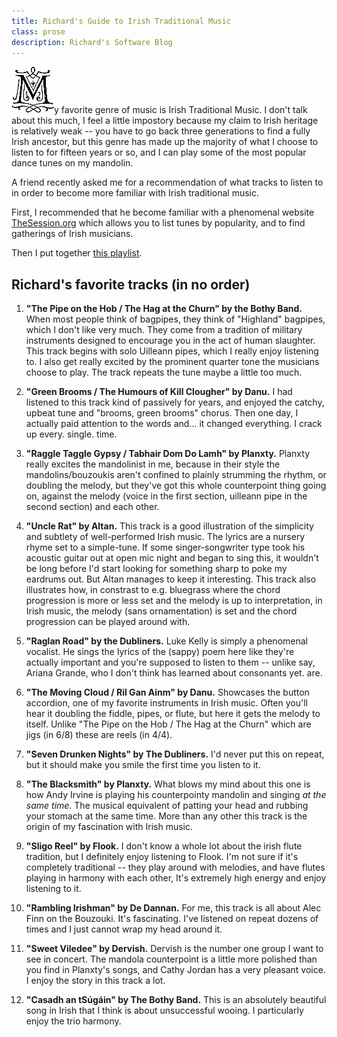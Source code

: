 ```yaml
---
title: Richard's Guide to Irish Traditional Music
class: prose
description: Richard's Software Blog
---
```


<img src="../images/dropCapM2.png" class="dropCap" alt="M"/>y favorite genre of music is Irish Traditional Music. I don't talk about this much, I feel a little impostory because
my claim to Irish heritage is relatively weak -- you have to go back three generations to find a fully Irish ancestor,
but this genre has made up the majority of what I choose to listen to for fifteen years or so, and I can play some of
the most popular dance tunes on my mandolin.

A friend recently asked me for a recommendation of what tracks to listen to in order to
become more familiar with Irish traditional music.

First, I recommended that he become familiar with a phenomenal website [TheSession.org](https://thesession.org) which allows
you to list tunes by popularity, and to find gatherings of Irish musicians.

Then I put together [this playlist](https://open.spotify.com/playlist/1iqIRmTIaa5Fj0OWPTy1hr).

## Richard's favorite tracks (in no order)

1. **"The Pipe on the Hob / The Hag at the Churn" by the Bothy Band.** When most people think of bagpipes, they think of "Highland" bagpipes, which
I don't like very much. They come from a tradition of military instruments designed to encourage you in the act of human
slaughter. This track begins with solo Uilleann pipes, which I really enjoy listening to. I also get really excited by the
prominent quarter tone the musicians choose to play. The track repeats the tune maybe a little too much.

2. **"Green Brooms / The Humours of Kill Clougher" by Danu.** I had listened to this track kind of passively for years, and
enjoyed the catchy, upbeat tune and "brooms, green brooms" chorus. Then one day, I actually paid attention to the words and...
it changed everything. I crack up every. single. time.

3. **"Raggle Taggle Gypsy / Tabhair Dom Do Lamh" by Planxty.** Planxty really excites the mandolinist in me, because in their
style the mandolins/bouzoukis aren't confined to plainly strumming the rhythm, or doubling the melody, but they've got this
whole counterpoint thing going on, against the melody (voice in the first section, uilleann pipe in the second section) and each other.

4. **"Uncle Rat" by Altan.** This track is a good illustration of the simplicity and subtlety of well-performed Irish music.
The lyrics are a nursery rhyme set to a simple-tune. If some singer-songwriter type took his acoustic guitar out at open mic
night and began to sing this, it wouldn't be long before I'd start looking for something sharp to poke my eardrums out. But
Altan manages to keep it interesting. This track also illustrates how, in constrast to e.g. bluegrass where the chord
progression is more or less set and the melody is up to interpretation, in Irish music, the melody (sans ornamentation) is set
and the chord progression can be played around with.

5. **"Raglan Road" by the Dubliners.** Luke Kelly is simply a phenomenal vocalist. He sings the lyrics of the (sappy) poem here like
they're actually important and you're supposed to listen to them -- unlike say, Ariana Grande, who I don't think has learned
about consonants yet.
are.

6. **"The Moving Cloud / Ril Gan Ainm" by Danu.** Showcases the button accordion, one of my favorite instruments in Irish
music. Often you'll hear it doubling the fiddle, pipes, or flute, but here it gets the melody to itself. Unlike
"The Pipe on the Hob / The Hag at the Churn" which are jigs (in 6/8) these are reels (in 4/4).

7. **"Seven Drunken Nights" by The Dubliners.** I'd never put this on repeat, but it should make you smile the first time
you listen to it.

8. **"The Blacksmith" by Planxty.** What blows my mind about this one is how Andy Irvine is playing his counterpointy mandolin
and singing *at the same time*. The musical equivalent of patting your head and rubbing your stomach at the same time.
More than any other this track is the origin of my fascination with Irish music.

9. **"Sligo Reel" by Flook.** I don't know a whole lot about the irish flute tradition, but I definitely enjoy listening to Flook.
I'm not sure if it's completely traditional -- they play around with melodies, and have flutes playing in harmony with each other,
It's extremely high energy and enjoy listening to it.

10. **"Rambling Irishman" by De Dannan.** For me, this track is all about Alec Finn on the Bouzouki. It's fascinating. I've
listened on repeat dozens of times and I just cannot wrap my head around it.

11. **"Sweet Viledee" by Dervish.** Dervish is the number one group I want to see in concert. The mandola counterpoint is a
little more polished than you find in Planxty's songs, and Cathy Jordan has a very pleasant voice. I enjoy the story in this
track a lot.

12. **"Casadh an tSúgáin" by The Bothy Band.** This is an absolutely beautiful song in Irish that I think is about
unsuccessful wooing. I particularly enjoy the trio harmony.
